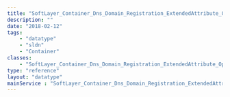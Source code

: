 ```yaml
---
title: "SoftLayer_Container_Dns_Domain_Registration_ExtendedAttribute_Option_Require"
description: ""
date: "2018-02-12"
tags:
    - "datatype"
    - "sldn"
    - "Container"
classes:
    - "SoftLayer_Container_Dns_Domain_Registration_ExtendedAttribute_Option_Require"
type: "reference"
layout: "datatype"
mainService : "SoftLayer_Container_Dns_Domain_Registration_ExtendedAttribute_Option_Require"
---
```


